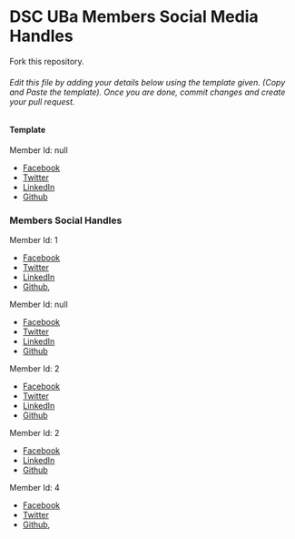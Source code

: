 # DSC UBa Members Social Media Handles

Fork this repository.

###### Edit this file by adding your details below using the template given. (Copy and Paste the template). Once you are done, commit changes and create your pull request.

#### Template
Member Id: null
* [Facebook](link-to-your-facebook)
* [Twitter](link-to-your-twitter)
* [LinkedIn](link-to-your-linkedin)
* [Github](link-to-your-github)


### Members Social Handles
Member Id: 1
* [Facebook](https://web.facebook.com/idadel.meh.7)
* [Twitter](https://twitter.com/meh_ida)
* [LinkedIn](https://www.linkedin.com/in/meh-mbeh-ida-delphine-a40b21177/)
* [Github](https://github.com/Idadelveloper),


Member Id: null
* [Facebook](https://web.facebook.com/hawawou.tchapchet)
* [Twitter](https://twitter.com/hawaou_t)
* [LinkedIn](https://www.linkedin.cn/in/hawawou-oumarou-2b1b831b4/)
* [Github](https://github.com/Hawawou)

Member Id: 2
* [Facebook](https://web.facebook.com/Stefania.Nkwatoh)
* [Twitter](https://twitter.com/smboyi)
* [LinkedIn](https://www.linkedin.com/in/stephanie-nkwatoh-55b008173)
* [Github](https://github.com/steph237)




Member Id: 2
* [Facebook](https://www.facebook.com/alouzeh.brandon)
* [LinkedIn](http://linkedin.com/in/alouzeh-mahbuh-a963811ab)
* [Github](http://gitup.com/bernandez)



Member Id: 4
* [Facebook](https://web.facebook.com/ngumih.fien)
* [Twitter](https://twitter.com/f__ien)
* [Github](https://github.com/fienne),


